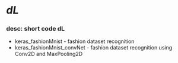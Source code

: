 # _dL_
<h3>desc: short code dL</h3>
<ul>
  <li> keras_fashionMnist - fashion dataset recognition </li>
  <li> keras_fashionMnist_convNet - fashion dataset recognition using Conv2D and MaxPooling2D </li>
</ul>  
